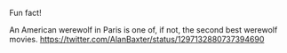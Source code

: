 Fun fact!

An American werewolf in Paris is one of, if not, the second best werewolf movies. https://twitter.com/AlanBaxter/status/1297132880737394690
